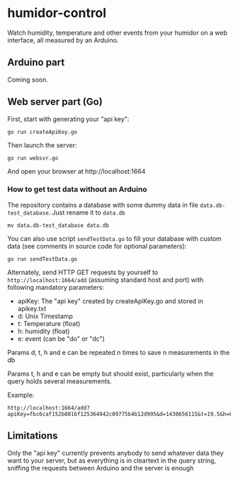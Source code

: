 # humidor-control
Watch humidity, temperature and other events from your humidor on a web interface, all measured by an Arduino.

## Arduino part
Coming soon.

## Web server part (Go)

First, start with generating your "api key":

    go run createApiKey.go

Then launch the server:

    go run websvr.go

And open your browser at http://localhost:1664


### How to get test data without an Arduino

The repository contains a database with some dummy data in file `data.db-test_database`. Just rename it to `data.db`

    mv data.db-test_database data.db

You can also use script `sendTestData.go` to fill your database with custom data (see comments in source code for optional parameters):

    go run sendTestData.go

Alternately, send HTTP GET requests by yourself to `http://localhost:1664/add` (assuming standard host and port) with following mandatory parameters:
- apiKey: The "api key" created by createApiKey.go and stored in apikey.txt
- d: Unix Timestamp
- t: Temperature (float)
- h: humidity (float)
- e: event (can be "do" or "dc")

Params d, t, h and e can be repeated n times to save n measurements in the db

Params t, h and e can be empty but should exist, particularly when the query holds several measurements.

Example:

    http://localhost:1664/add?apiKey=fbc6caf152b8016f125364942c09775b4b12d995&d=1430656115&t=19.5&h=65&e=

## Limitations

Only the "api key" currently prevents anybody to send whatever data they want to your server, but as everything is in cleartext in the query string, sniffing the requests between Arduino and the server is enough
